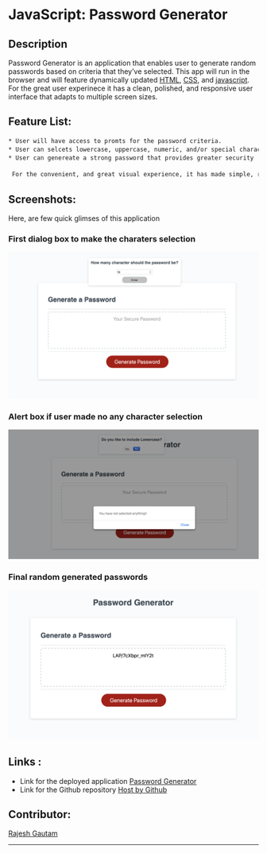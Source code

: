 # JavaScript: Password Generator

## Description

Password Generator is an application that enables user to generate random passwords based on criteria that they’ve selected. This app will run in the browser and will feature dynamically updated [HTML](https://developer.mozilla.org/en-US/docs/Web/HTML), [CSS](https://developer.mozilla.org/en-US/docs/Web/CSS), and [javascript](https://developer.mozilla.org/en-US/docs/Web/JavaScript). For the great user experinece it has a clean, polished, and responsive user interface that adapts to multiple screen sizes.


## Feature List:
```sh
* User will have access to promts for the password criteria.
* User can selcets lowercase, uppercase, numeric, and/or special characters
* User can genereate a strong password that provides greater security

 For the convenient, and great visual experience, it has made simple, responsive, and colorful with appropriate css style. 
 ```



## Screenshots:
Here, are few quick glimses of this application
### First dialog box to make the charaters selection

![](./assets/images/prompt-character-choice.png) 

### Alert box if user made no any character selection  

 ![](./assets/images/alert-no-choice.png)

 ### Final random generated passwords 

 ![](./assets/images/generated-passwords.png)


## Links :


* Link for the deployed application [Password Generator](https://rajesh295-dev.github.io/PasswordGenerator.js/)
* Link for the Github repository [Host by Github](https://github.com/Rajesh295-dev/PasswordGenerator.js)



## Contributor:

[Rajesh Gautam](https://github.com/Rajesh295-dev)



- - -

